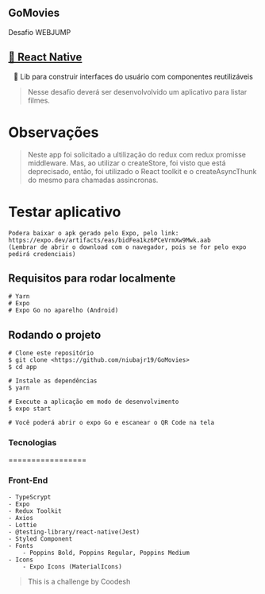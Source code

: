 ## GoMovies
<p align="left">Desafio WEBJUMP </p>

<h2 align="left"><a href="https://reactnative.dev/">🔗 React Native</a></h2>
<p align="center">🚀 Lib para construir interfaces do usuário com componentes reutilizáveis</p>

> Nesse desafio deverá ser desenvolvolvido um aplicativo para listar filmes.

# Observações

>Neste app foi solicitado a ultilização do redux com redux promisse middleware. Mas, ao utilizar o createStore, 
foi visto que está deprecisado, então, foi utilizado o React toolkit e o createAsyncThunk do mesmo para chamadas assincronas.

# Testar aplicativo
```
Podera baixar o apk gerado pelo Expo, pelo link: https://expo.dev/artifacts/eas/bidFea1kz6PCeVrmXw9Mwk.aab
(Lembrar de abrir o download com o navegador, pois se for pelo expo pedirá credenciais)
```
## Requisitos para rodar localmente

```
# Yarn
# Expo
# Expo Go no aparelho (Android)
```

## Rodando o projeto
```
# Clone este repositório
$ git clone <https://github.com/niubajr19/GoMovies>
$ cd app

# Instale as dependências
$ yarn

# Execute a aplicação em modo de desenvolvimento
$ expo start

# Você poderá abrir o expo Go e escanear o QR Code na tela
```

### Tecnologias

=================

<!--ts-->
### Front-End
    - TypeScrypt
    - Expo
    - Redux Toolkit
    - Axios
    - Lottie
    - @testing-library/react-native(Jest)
    - Styled Component
    - Fonts
        - Poppins Bold, Poppins Regular, Poppins Medium
    - Icons
        - Expo Icons (MaterialIcons)
  <!--te-->
  
  > This is a challenge by Coodesh
  
